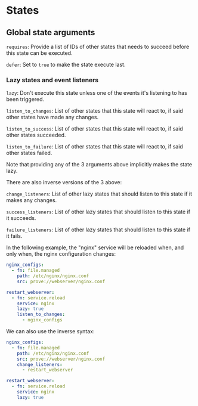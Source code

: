 # States

## Global state arguments

`requires`: Provide a list of IDs of other states that needs to succeed before this state can be executed.

`defer`: Set to `true` to make the state execute last.

### Lazy states and event listeners

`lazy`: Don't execute this state unless one of the events it's listening to has been triggered.

`listen_to_changes`: List of other states that this state will react to, if said other states have made any changes.

`listen_to_success`: List of other states that this state will react to, if said other states succeeded.

`listen_to_failure`: List of other states that this state will react to, if said other states failed.

Note that providing any of the 3 arguments above implicitly makes the state lazy.

There are also inverse versions of the 3 above:

`change_listeners`: List of other lazy states that should listen to this state if it makes any changes.

`success_listeners`: List of other lazy states that should listen to this state if it succeeds.

`failure_listeners`: List of other lazy states that should listen to this state if it fails.

In the following example, the "nginx" service will be reloaded when, and only when, the nginx configuration changes:

```yaml
nginx_configs:
  - fn: file.managed
    path: /etc/nginx/nginx.conf
    src: prove://webserver/nginx.conf

restart_webserver:
  - fn: service.reload
    service: nginx
    lazy: true
    listen_to_changes:
      - nginx_configs
```

We can also use the inverse syntax:

```yaml
nginx_configs:
  - fn: file.managed
    path: /etc/nginx/nginx.conf
    src: prove://webserver/nginx.conf
    change_listeners:
      - restart_webserver

restart_webserver:
  - fn: service.reload
    service: nginx
    lazy: true
```
